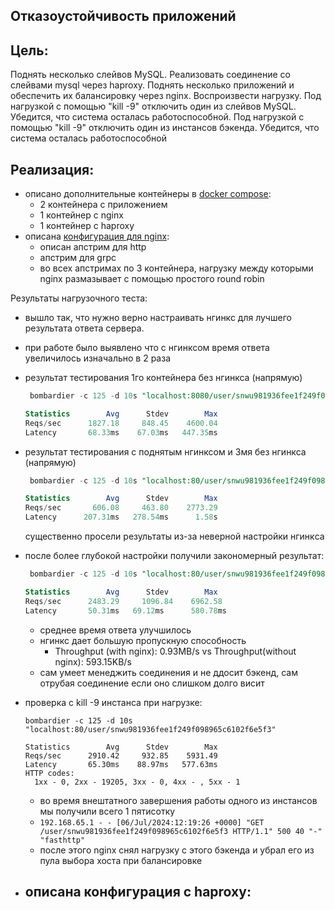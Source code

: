 ## Отказоустойчивость приложений
## Цель:
Поднять несколько слейвов MySQL.
Реализовать соединение со слейвами mysql через haproxy.
Поднять несколько приложений и обеспечить их балансировку через nginx.
Воспроизвести нагрузку.
Под нагрузкой с помощью "kill -9" отключить один из слейвов MySQL. Убедится, что система осталась работоспособной.
Под нагрузкой с помощью "kill -9" отключить один из инстансов бэкенда. Убедится, что система осталась работоспособной

## Реализация:
- описано дополнительные контейнеры в [docker compose](https://github.com/syth0le/social-network/blob/main/docker-compose.yaml#L4):
  - 2 контейнера с приложением 
  - 1 контейнер с nginx
  - 1 контейнер с haproxy
- описана [конфигурация для nginx](https://github.com/syth0le/social-network/blob/main/infra/nginx/nginx.conf):
  - описан апстрим для http
  - апстрим для grpc
  - во всех апстримах по 3 контейнера, нагрузку между которыми nginx размазывает с помощью простого round robin

Результаты нагрузочного теста:
- вышло так, что нужно верно настраивать нгинкс для лучшего результата ответа сервера.
- при работе было выявлено что с нгинксом время ответа увеличилось изначально в 2 раза
- результат тестирования 1го контейнера без нгинкса (напрямую)
  ```sql
   bombardier -c 125 -d 10s "localhost:8080/user/snwu981936fee1f249f098965c6102f6e5f3"
  
  Statistics        Avg      Stdev        Max
  Reqs/sec      1827.18     848.45    4600.04
  Latency       68.33ms    67.03ms   447.35ms
  ```
- результат тестирования c поднятым нгинксом и 3мя  без нгинкса (напрямую)
  ```sql
   bombardier -c 125 -d 10s "localhost:80/user/snwu981936fee1f249f098965c6102f6e5f3"

  Statistics        Avg      Stdev        Max
  Reqs/sec       606.08     463.80    2773.29
  Latency      207.31ms   278.54ms      1.58s
  
  ```
  существенно просели результаты из-за неверной настройки нгинкcа
- после более глубокой настройки получили закономерный результат:
  ```sql
   bombardier -c 125 -d 10s "localhost:80/user/snwu981936fee1f249f098965c6102f6e5f3"
  
  Statistics        Avg      Stdev        Max
  Reqs/sec      2483.29     1096.84    6962.58
  Latency       50.31ms   69.12ms      580.78ms
  ```
  - среднее время ответа улучшилось
  - нгинкс дает большую пропускную способность
    - Throughput (with nginx):     0.93MB/s  vs Throughput(without nginx):   593.15KB/s
  - сам умеет менеджить соединения и не ддосит бэкенд, сам отрубая соединение если оно слишком долго висит

- проверка с kill -9 инстанса при нагрузке:
  ```
  bombardier -c 125 -d 10s "localhost:80/user/snwu981936fee1f249f098965c6102f6e5f3"
  
  Statistics        Avg      Stdev        Max
  Reqs/sec      2910.42     932.85    5931.49
  Latency       65.30ms    88.97ms   577.63ms
  HTTP codes:
    1xx - 0, 2xx - 19205, 3xx - 0, 4xx - , 5xx - 1
  ```
  - во время внештатного завершения работы одного из инстансов мы получили всего 1 пятисотку
  - `192.168.65.1 - - [06/Jul/2024:12:19:26 +0000] "GET /user/snwu981936fee1f249f098965c6102f6e5f3 HTTP/1.1" 500 40 "-" "fasthttp"`
  - после этого nginx снял нагрузку с этого бэкенда и убрал его из пула выбора хоста при балансировке

- описана конфигурация с haproxy:
  - 